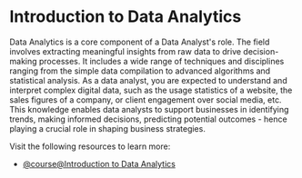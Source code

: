 # Introduction to Data Analytics

Data Analytics is a core component of a Data Analyst's role. The field involves extracting meaningful insights from raw data to drive decision-making processes. It includes a wide range of techniques and disciplines ranging from the simple data compilation to advanced algorithms and statistical analysis. As a data analyst, you are expected to understand and interpret complex digital data, such as the usage statistics of a website, the sales figures of a company, or client engagement over social media, etc. This knowledge enables data analysts to support businesses in identifying trends, making informed decisions, predicting potential outcomes - hence playing a crucial role in shaping business strategies.

Visit the following resources to learn more:

- [@course@Introduction to Data Analytics](https://www.coursera.org/learn/introduction-to-data-analytics)